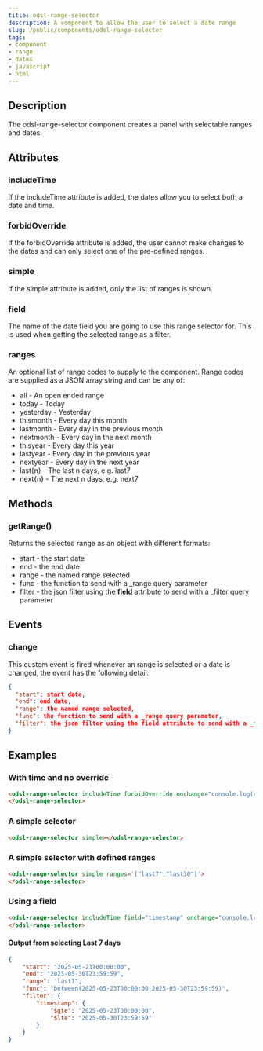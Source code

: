 ```yaml
---
title: odsl-range-selector
description: A component to allow the user to select a date range
slug: /public/components/odsl-range-selector
tags:
- component
- range
- dates
- javascript
- html
---
```


## Description
The odsl-range-selector component creates a panel with selectable ranges and dates.

## Attributes
### includeTime
If the includeTime attribute is added, the dates allow you to select both a date and time.

### forbidOverride
If the forbidOverride attribute is added, the user cannot make changes to the dates and can only select one of the pre-defined ranges.

### simple
If the simple attribute is added, only the list of ranges is shown.

### field
The name of the date field you are going to use this range selector for.
This is used when getting the selected range as a filter.

### ranges
An optional list of range codes to supply to the component.
Range codes are supplied as a JSON array string and can be any of:
* all - An open ended range
* today - Today
* yesterday - Yesterday
* thismonth - Every day this month
* lastmonth - Every day in the previous month
* nextmonth - Every day in the next month
* thisyear - Every day this year
* lastyear - Every day in the previous year
* nextyear - Every day in the next year
* last{n} - The last n days, e.g. last7
* next{n} - The next n days, e.g. next7

## Methods
### getRange()
Returns the selected range as an object with different formats:

* start - the start date
* end - the end date
* range - the named range selected
* func - the function to send with a _range query parameter
* filter - the json filter using the **field** attribute to send with a _filter query parameter

## Events
### change
This custom event is fired whenever an range is selected or a date is changed, the event has the following detail:

```json
{
  "start": start date,
  "end": end date,
  "range": the named range selected,
  "func": the function to send with a _range query parameter,
  "filter": the json filter using the field attribute to send with a _filter query parameter
}
```

## Examples

### With time and no override

```html
<odsl-range-selector includeTime forbidOverride onchange="console.log(event.detail)" >
</odsl-range-selector>
```

### A simple selector

```html
<odsl-range-selector simple></odsl-range-selector>
```

### A simple selector with defined ranges

```html
<odsl-range-selector simple ranges='["last7","last30"]'>
</odsl-range-selector>
```

### Using a field

```html
<odsl-range-selector includeTime field="timestamp" onchange="console.log(event.detail)" >
</odsl-range-selector>
```

#### Output from selecting Last 7 days

```json
{
    "start": "2025-05-23T00:00:00",
    "end": "2025-05-30T23:59:59",
    "range": "last7",
    "func": "between(2025-05-23T00:00:00,2025-05-30T23:59:59)",
    "filter": {
        "timestamp": {
            "$gte": "2025-05-23T00:00:00",
            "$lte": "2025-05-30T23:59:59"
        }
    }
}
```